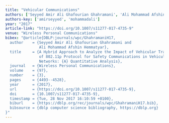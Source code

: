 ```yaml
---
title: "Vehicular Communications"
authors: ['Seyyed Amir Ali Ghafourian Ghahramani', 'Ali Mohammad Afshin Hemmatyar']
authors-key: ['amirseyyed', 'mohammadali']
year: "2017"
article-link: "https://doi.org/10.1007/s11277-017-4735-9"
venue: "Wireless Personal Communications"
bibex: "@article{DBLP:journals/wpc/GhahramaniH17,
  author    = {Seyyed Amir Ali Ghafourian Ghahramani and
               Ali Mohammad Afshin Hemmatyar},
  title     = {A Hybrid Approach to Analyze the Impact of Vehicular Traffic on Performance
               of 802.11p Protocol for Safety Communications in Vehicular Ad Hoc
               Networks: {A} Quantitative Analysis},
  journal   = {Wireless Personal Communications},
  volume    = {97},
  number    = {3},
  pages     = {4493--4528},
  year      = {2017},
  url       = {https://doi.org/10.1007/s11277-017-4735-9},
  doi       = {10.1007/s11277-017-4735-9},
  timestamp = {Tue, 28 Nov 2017 16:10:59 +0100},
  biburl    = {https://dblp.org/rec/journals/wpc/GhahramaniH17.bib},
  bibsource = {dblp computer science bibliography, https://dblp.org}
}"
---
```

